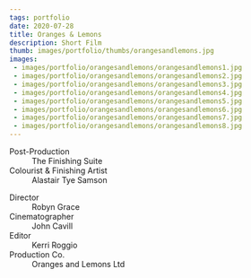 ```yaml
---
tags: portfolio
date: 2020-07-28
title: Oranges & Lemons
description: Short Film
thumb: images/portfolio/thumbs/orangesandlemons.jpg
images:
 - images/portfolio/orangesandlemons/orangesandlemons1.jpg
 - images/portfolio/orangesandlemons/orangesandlemons2.jpg
 - images/portfolio/orangesandlemons/orangesandlemons3.jpg
 - images/portfolio/orangesandlemons/orangesandlemons4.jpg
 - images/portfolio/orangesandlemons/orangesandlemons5.jpg
 - images/portfolio/orangesandlemons/orangesandlemons6.jpg
 - images/portfolio/orangesandlemons/orangesandlemons7.jpg
 - images/portfolio/orangesandlemons/orangesandlemons8.jpg
---
```


<dl>
  <dt>Post-Production</dt>
  <dd>The Finishing Suite</dd>

  <dt>Colourist & Finishing Artist</dt>
  <dd>Alastair Tye Samson</dd>
</dl>

<dl>
  <dt>Director</dt>
  <dd>Robyn Grace</dd>

  <dt>Cinematographer</dt>
  <dd>John Cavill</dd>

  <dt>Editor</dt>
  <dd>Kerri Roggio</dd>

  <dt>Production Co.</dt>
  <dd>Oranges and Lemons Ltd</dd>
</dl>
